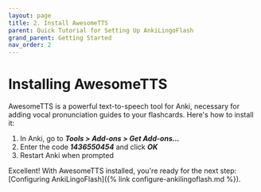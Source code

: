 ```yaml
---
layout: page
title: 2. Install AwesomeTTS
parent: Quick Tutorial for Setting Up AnkiLingoFlash
grand_parent: Getting Started
nav_order: 2
---
```


# Installing AwesomeTTS

AwesomeTTS is a powerful text-to-speech tool for Anki, necessary for adding vocal pronunciation guides to your flashcards. Here's how to install it:

1. In Anki, go to <i><strong>Tools > Add-ons > Get Add-ons...</strong></i>
2. Enter the code <i><strong>1436550454</strong></i> and click <i><strong>OK</strong></i>
3. Restart Anki when prompted

Excellent! With AwesomeTTS installed, you're ready for the next step: [Configuring AnkiLingoFlash]({% link configure-ankilingoflash.md %}).